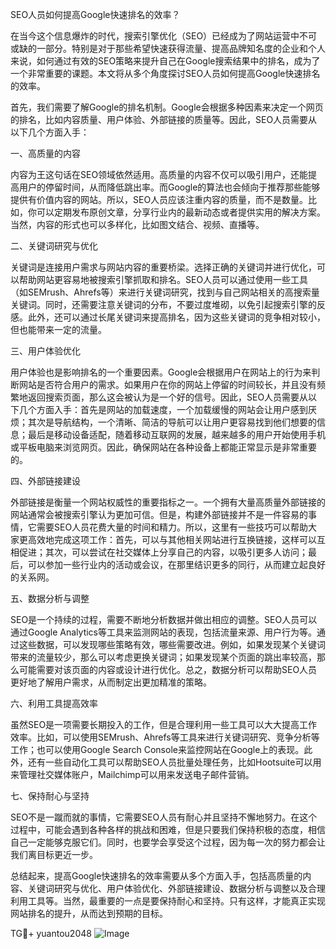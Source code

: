 SEO人员如何提高Google快速排名的效率？

在当今这个信息爆炸的时代，搜索引擎优化（SEO）已经成为了网站运营中不可或缺的一部分。特别是对于那些希望快速获得流量、提高品牌知名度的企业和个人来说，如何通过有效的SEO策略来提升自己在Google搜索结果中的排名，成为了一个非常重要的课题。本文将从多个角度探讨SEO人员如何提高Google快速排名的效率。

首先，我们需要了解Google的排名机制。Google会根据多种因素来决定一个网页的排名，比如内容质量、用户体验、外部链接的质量等。因此，SEO人员需要从以下几个方面入手：

一、高质量的内容

内容为王这句话在SEO领域依然适用。高质量的内容不仅可以吸引用户，还能提高用户的停留时间，从而降低跳出率。而Google的算法也会倾向于推荐那些能够提供有价值内容的网站。所以，SEO人员应该注重内容的质量，而不是数量。比如，你可以定期发布原创文章，分享行业内的最新动态或者提供实用的解决方案。当然，内容的形式也可以多样化，比如图文结合、视频、直播等。

二、关键词研究与优化

关键词是连接用户需求与网站内容的重要桥梁。选择正确的关键词并进行优化，可以帮助网站更容易地被搜索引擎抓取和排名。SEO人员可以通过使用一些工具（如SEMrush、Ahrefs等）来进行关键词研究，找到与自己网站相关的高搜索量关键词。同时，还需要注意关键词的分布，不要过度堆砌，以免引起搜索引擎的反感。此外，还可以通过长尾关键词来提高排名，因为这些关键词的竞争相对较小，但也能带来一定的流量。

三、用户体验优化

用户体验也是影响排名的一个重要因素。Google会根据用户在网站上的行为来判断网站是否符合用户的需求。如果用户在你的网站上停留的时间较长，并且没有频繁地返回搜索页面，那么这会被认为是一个好的信号。因此，SEO人员需要从以下几个方面入手：首先是网站的加载速度，一个加载缓慢的网站会让用户感到厌烦；其次是导航结构，一个清晰、简洁的导航可以让用户更容易找到他们想要的信息；最后是移动设备适配，随着移动互联网的发展，越来越多的用户开始使用手机或平板电脑来浏览网页。因此，确保网站在各种设备上都能正常显示是非常重要的。

四、外部链接建设

外部链接是衡量一个网站权威性的重要指标之一。一个拥有大量高质量外部链接的网站通常会被搜索引擎认为更加可信。但是，构建外部链接并不是一件容易的事情，它需要SEO人员花费大量的时间和精力。所以，这里有一些技巧可以帮助大家更高效地完成这项工作：首先，可以与其他相关网站进行互换链接，这样可以互相促进；其次，可以尝试在社交媒体上分享自己的内容，以吸引更多人访问；最后，可以参加一些行业内的活动或会议，在那里结识更多的同行，从而建立起良好的关系网。

五、数据分析与调整

SEO是一个持续的过程，需要不断地分析数据并做出相应的调整。SEO人员可以通过Google Analytics等工具来监测网站的表现，包括流量来源、用户行为等。通过这些数据，可以发现哪些策略有效，哪些需要改进。例如，如果发现某个关键词带来的流量较少，那么可以考虑更换关键词；如果发现某个页面的跳出率较高，那么可能需要对该页面的内容或设计进行优化。总之，数据分析可以帮助SEO人员更好地了解用户需求，从而制定出更加精准的策略。

六、利用工具提高效率

虽然SEO是一项需要长期投入的工作，但是合理利用一些工具可以大大提高工作效率。比如，可以使用SEMrush、Ahrefs等工具来进行关键词研究、竞争分析等工作；也可以使用Google Search Console来监控网站在Google上的表现。此外，还有一些自动化工具可以帮助SEO人员批量处理任务，比如Hootsuite可以用来管理社交媒体账户，Mailchimp可以用来发送电子邮件营销。

七、保持耐心与坚持

SEO不是一蹴而就的事情，它需要SEO人员有耐心并且坚持不懈地努力。在这个过程中，可能会遇到各种各样的挑战和困难，但是只要我们保持积极的态度，相信自己一定能够克服它们。同时，也要学会享受这个过程，因为每一次的努力都会让我们离目标更近一步。

总结起来，提高Google快速排名的效率需要从多个方面入手，包括高质量的内容、关键词研究与优化、用户体验优化、外部链接建设、数据分析与调整以及合理利用工具等。当然，最重要的一点是要保持耐心和坚持。只有这样，才能真正实现网站排名的提升，从而达到预期的目标。

TG💪+ yuantou2048  ![Image](https://github.com/user-attachments/assets/42a5a4a5-fea9-4a1d-8aa0-73e57e430cca)